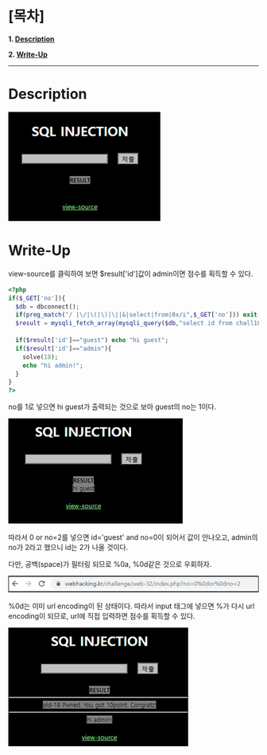 # [목차]
**1. [Description](#Description)**

**2. [Write-Up](#Write-Up)**


***


# **Description**

![](images/2022-01-03-14-35-12.png)


# **Write-Up**

view-source를 클릭하여 보면 $result['id']값이 admin이면 점수를 획득할 수 있다.

```php
<?php
if($_GET['no']){
  $db = dbconnect();
  if(preg_match("/ |\/|\(|\)|\||&|select|from|0x/i",$_GET['no'])) exit("no hack");
  $result = mysqli_fetch_array(mysqli_query($db,"select id from chall18 where id='guest' and no=$_GET[no]")); // admin's no = 2

  if($result['id']=="guest") echo "hi guest";
  if($result['id']=="admin"){
    solve(18);
    echo "hi admin!";
  }
}
?>
```

no를 1로 넣으면 hi guest가 출력되는 것으로 보아 guest의 no는 1이다.

![](images/2022-01-03-14-35-40.png)

따라서 0 or no=2를 넣으면 id='guest' and no=0이 되어서 값이 안나오고, admin의 no가 2라고 했으니 id는 2가 나올 것이다.

다만, 공백(space)가 필터링 되므로 %0a, %0d같은 것으로 우회하자.

![](images/2022-01-03-14-35-44.png)

%0d는 이미 url encoding이 된 상태이다. 따라서 input 태그에 넣으면 %가 다시 url encoding이 되므로, url에 직접 입력하면 점수를 획득할 수 있다.

![](images/2022-01-03-14-35-48.png)